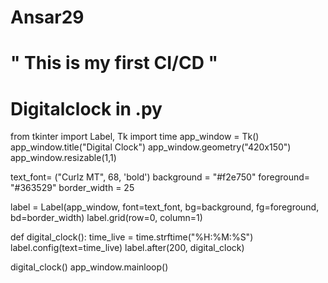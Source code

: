 # Ansar29
# " This is my first CI/CD "

# Digitalclock in .py


from tkinter import Label, Tk 
import time
app_window = Tk() 
app_window.title("Digital Clock") 
app_window.geometry("420x150") 
app_window.resizable(1,1)

text_font= ("Curlz MT", 68, 'bold')
background = "#f2e750"
foreground= "#363529"
border_width = 25

label = Label(app_window, font=text_font, bg=background, fg=foreground, bd=border_width) 
label.grid(row=0, column=1)

def digital_clock(): 
   time_live = time.strftime("%H:%M:%S")
   label.config(text=time_live) 
   label.after(200, digital_clock)

digital_clock()
app_window.mainloop()
